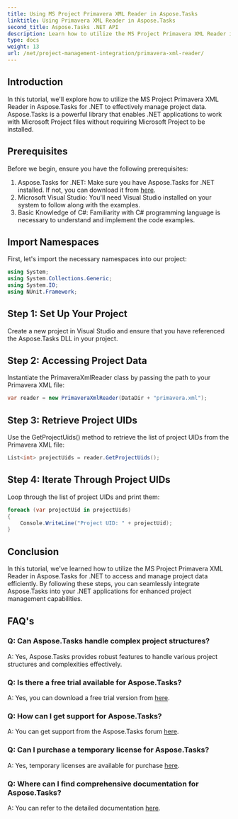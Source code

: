 ```yaml
---
title: Using MS Project Primavera XML Reader in Aspose.Tasks
linktitle: Using Primavera XML Reader in Aspose.Tasks
second_title: Aspose.Tasks .NET API
description: Learn how to utilize the MS Project Primavera XML Reader in Aspose.Tasks for .NET to manage project data effectively. Get step-by-step guidance and explore FAQs.
type: docs
weight: 13
url: /net/project-management-integration/primavera-xml-reader/
---
```

## Introduction
In this tutorial, we'll explore how to utilize the MS Project Primavera XML Reader in Aspose.Tasks for .NET to effectively manage project data. Aspose.Tasks is a powerful library that enables .NET applications to work with Microsoft Project files without requiring Microsoft Project to be installed.
## Prerequisites
Before we begin, ensure you have the following prerequisites:
1. Aspose.Tasks for .NET: Make sure you have Aspose.Tasks for .NET installed. If not, you can download it from [here](https://releases.aspose.com/tasks/net/).
2. Microsoft Visual Studio: You'll need Visual Studio installed on your system to follow along with the examples.
3. Basic Knowledge of C#: Familiarity with C# programming language is necessary to understand and implement the code examples.

## Import Namespaces
First, let's import the necessary namespaces into our project:
```csharp
using System;
using System.Collections.Generic;
using System.IO;
using NUnit.Framework;
```
## Step 1: Set Up Your Project
Create a new project in Visual Studio and ensure that you have referenced the Aspose.Tasks DLL in your project.
## Step 2: Accessing Project Data
Instantiate the PrimaveraXmlReader class by passing the path to your Primavera XML file:
```csharp
var reader = new PrimaveraXmlReader(DataDir + "primavera.xml");
```
## Step 3: Retrieve Project UIDs
Use the GetProjectUids() method to retrieve the list of project UIDs from the Primavera XML file:
```csharp
List<int> projectUids = reader.GetProjectUids();
```
## Step 4: Iterate Through Project UIDs
Loop through the list of project UIDs and print them:
```csharp
foreach (var projectUid in projectUids)
{
    Console.WriteLine("Project UID: " + projectUid);
}
```

## Conclusion
In this tutorial, we've learned how to utilize the MS Project Primavera XML Reader in Aspose.Tasks for .NET to access and manage project data efficiently. By following these steps, you can seamlessly integrate Aspose.Tasks into your .NET applications for enhanced project management capabilities.
## FAQ's
### Q: Can Aspose.Tasks handle complex project structures?
A: Yes, Aspose.Tasks provides robust features to handle various project structures and complexities effectively.
### Q: Is there a free trial available for Aspose.Tasks?
A: Yes, you can download a free trial version from [here](https://releases.aspose.com/).
### Q: How can I get support for Aspose.Tasks?
A: You can get support from the Aspose.Tasks forum [here](https://forum.aspose.com/c/tasks/15).
### Q: Can I purchase a temporary license for Aspose.Tasks?
A: Yes, temporary licenses are available for purchase [here](https://purchase.aspose.com/temporary-license/).
### Q: Where can I find comprehensive documentation for Aspose.Tasks?
A: You can refer to the detailed documentation [here](https://reference.aspose.com/tasks/net/).
